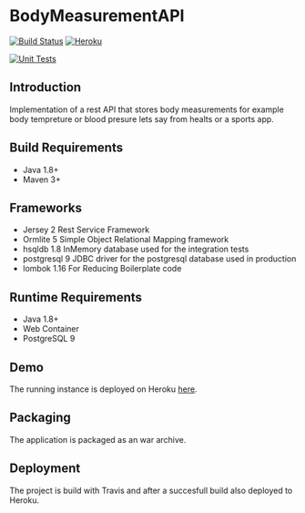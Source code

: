 # BodyMeasurementAPI

[![Build Status](https://travis-ci.org/pussinboots/BodyMeasurement.svg?branch=master)](https://travis-ci.org/pussinboots/BodyMeasurement)
[![Heroku](https://heroku-badge.herokuapp.com/?app=body-measurement&root=body/meta/status)](https://body-measurement.herokuapp.com/index.html)

[![Unit Tests](http://unitcover.herokuapp.com/api/pussinboots/BodyMeasurement/testsuites/badge)](https://unitcover.herokuapp.com/#/builds/pussinboots/BodyMeasurement/builds)

## Introduction

Implementation of a rest API that stores body measurements for example body tempreture or blood presure lets say from healts or a sports app. 

## Build Requirements

* Java 1.8+
* Maven 3+

## Frameworks

* Jersey 2
  Rest Service Framework
* Ormlite 5
  Simple Object Relational Mapping framework
* hsqldb 1.8
  InMemory database used for the integration tests
* postgresql 9
  JDBC driver for the postgresql database used in production
* lombok 1.16 
  For Reducing Boilerplate code
  
## Runtime Requirements

* Java 1.8+
* Web Container
* PostgreSQL 9

## Demo 

The running instance is deployed on Heroku [here](https://body-measurement.herokuapp.com/index.html).

## Packaging

The application is packaged as an war archive.

## Deployment

The project is build with Travis and after a succesfull build also deployed to Heroku.
